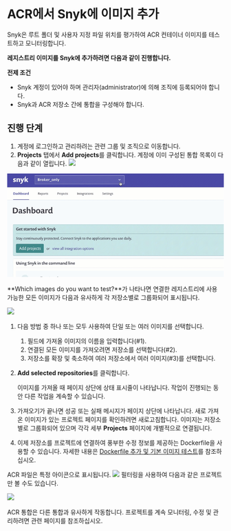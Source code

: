 # ACR에서 Snyk에 이미지 추가

Snyk은 루트 폴더 및 사용자 지정 파일 위치를 평가하여 ACR 컨테이너 이미지를 테스트하고 모니터링합니다.

**레지스트리 이미지를 Snyk에 추가하려면 다음과 같이 진행합니다.**

**전제 조건**

* Snyk 계정이 있어야 하며 관리자(administrator)에 의해 조직에 등록되어야 합니다.
* Snyk과 ACR 저장소 간에 통합을 구성해야 합니다.

## 진행 단계

1. 계정에 로그인하고 관리하려는 관련 그룹 및 조직으로 이동합니다.
2. **Projects** 탭에서 **Add projects**를 클릭합니다. 계정에 이미 구성된 통합 목록이 다음과 같이 열립니다. ![](../../../../.gitbook/assets/uuid-dd01aab7-482f-0fc2-01de-c2427a14a0e0-en.png)

![](<../../../../.gitbook/assets/add-artifactory-images (1) (2) (1) (2).gif>)

\*\*Which images do you want to test?\*\*가 나타나면 연결한 레지스트리에 사용 가능한 모든 이미지가 다음과 유사하게 각 저장소별로 그룹화되어 표시됩니다.

![](<../../../../.gitbook/assets/uuid-bd9cf629-f5fb-b28b-1fc1-40df2367a7f9-en (1) (1) (2) (4) (2) (1).png>)

1. 다음 방법 중 하나 또는 모두 사용하여 단일 또는 여러 이미지를 선택합니다.
   1. 필드에 가져올 이미지의 이름을 입력합니다(#1).
   2. 연결된 모든 이미지를 가져오려면 저장소를 선택합니다(#2).
   3. 저장소를 확장 및 축소하여 여러 저장소에서 여러 이미지(#3)를 선택합니다.
2.  **Add selected repositories**를 클릭합니다.

    이미지를 가져올 때 페이지 상단에 상태 표시줄이 나타납니다. 작업이 진행되는 동안 다른 작업을 계속할 수 있습니다.
3. 가져오기가 끝나면 성공 또는 실패 메시지가 페이지 상단에 나타납니다. 새로 가져온 이미지가 있는 프로젝트 페이지를 확인하려면 새로고침합니다. 이미지는 저장소별로 그룹화되어 있으며 각각 세부 **Projects** 페이지에 개별적으로 연결됩니다.
4. 이제 저장소를 프로젝트에 연결하여 풍부한 수정 정보를 제공하는 Dockerfile을 사용할 수 있습니다. 자세한 내용은 [Dockerfile 추가 및 기본 이미지 테스트](../../scan-your-dockerfile/adding-your-dockerfile-and-test-your-base-image.md)를 참조하십시오.

ACR 파일은 특정 아이콘으로 표시됩니다. ![](../../../../.gitbook/assets/uuid-5d10608d-d674-d4ee-d6c2-6faadd6fc8ea-en.png) 필터링을 사용하여 다음과 같은 프로젝트만 볼 수도 있습니다.

![](<../../../../.gitbook/assets/image (4) (3) (3) (3) (3) (4) (4) (5) (4) (1).png>)

ACR 통합은 다른 통합과 유사하게 작동합니다. 프로젝트를 계속 모니터링, 수정 및 관리하려면 관련 페이지를 참조하십시오.
